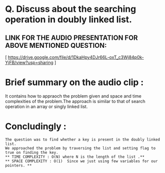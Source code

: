 # Q. Discuss about the searching operation in doubly linked list.

## LINK FOR THE AUDIO PRESENTATION FOR ABOVE MENTIONED QUESTION:

[ https://drive.google.com/file/d/1DkaHpy4DJr66L-oxT_c3Wj84p0k-YjFB/view?usp=sharing ]

# Brief summary on the audio clip :

It contains how to appraoch the problem given and space and time complexities of the problem.The approach is similar to that of search operation in an array or singly linked list.

# Concludingly :

    The question was to find whether a key is present in the doubly linked list.
    We approached the problem by traversing the list and setting flag to true on finding the key.
    ** TIME COMPLEXITY : O(N) where N is the length of the list .**
    ** SPACE COMPLEXITY : O(1)  Since we just using few variables for our pointers. **
